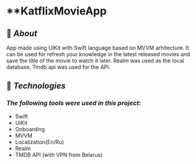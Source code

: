 # **KatflixMovieApp

## 🎯 _About_

App made using UIKit with Swift language based on MVVM arhitecture.
It can be used for refresh your knowledge in the latest released movies and save the title of the movie to watch it later.
Realm was used as the local database. 
Tmdb api was used for the API.

## 🚀 _Technologies_

### _The following tools were used in this project:_
* Swift
* UIKit
* Onboarding
* MVVM
* Localization(En/Ru)
* Realm
* TMDB API (with VPN from Belarus)


